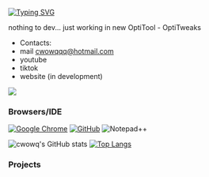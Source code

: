 [![Typing SVG](https://readme-typing-svg.demolab.com?font=Kanit&size=40&pause=1000&color=F72E2E&width=435&lines=cWOWq)](https://git.io/typing-svg)

nothing to dev...
just working in new OptiTool - OptiTweaks

- Contacts:
- mail cwowqqq@hotmail.com
- youtube 
- tiktok 
- website (in development)
  
![](https://komarev.com/ghpvc/?username=cwowqqq&style=for-the-badge)

### Browsers/IDE
[![Google Chrome](https://img.shields.io/badge/Google_chrome-4285F4?style=for-the-badge&logo=Google-chrome&logoColor=white)](https://google.com/chrome/)
[![GitHub](https://img.shields.io/badge/Github-100000?style=for-the-badge&logo=github&logoColor=white)](https://github.com)
![Notepad++](https://img.shields.io/badge/Notepad++-222222?style=for-the-badge&logo=Notepad%2B%2B&logoColor=90E59A)


![cwowq's GitHub stats](https://github-readme-stats.vercel.app/api?username=cwowqqq&show_icons=true&theme=transparent)
[![Top Langs](https://github-readme-stats.vercel.app/api/top-langs/?username=OptiStudiOXD&theme=transparent)]([https://github.com/OptiStudioXD/OptiTool])


### Projects







